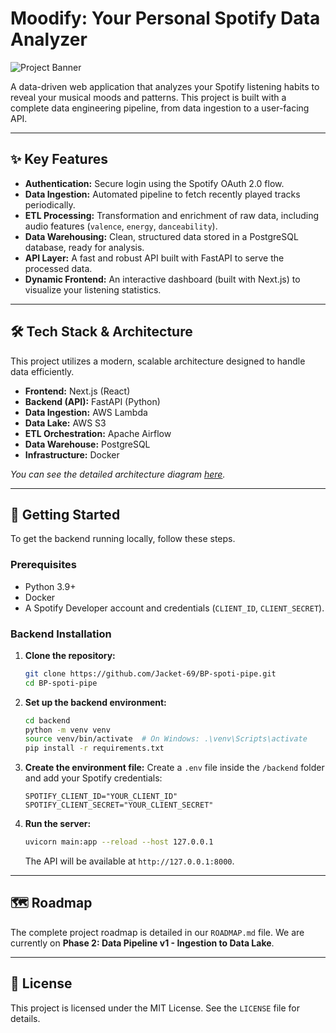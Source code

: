 # Moodify: Your Personal Spotify Data Analyzer

![Project Banner](https://placehold.co/1200x300/1DB954/FFFFFF?text=Moodify&font=raleway)

A data-driven web application that analyzes your Spotify listening habits to reveal your musical moods and patterns. This project is built with a complete data engineering pipeline, from data ingestion to a user-facing API.

---

## ✨ Key Features

-   **Authentication:** Secure login using the Spotify OAuth 2.0 flow.
-   **Data Ingestion:** Automated pipeline to fetch recently played tracks periodically.
-   **ETL Processing:** Transformation and enrichment of raw data, including audio features (`valence`, `energy`, `danceability`).
-   **Data Warehousing:** Clean, structured data stored in a PostgreSQL database, ready for analysis.
-   **API Layer:** A fast and robust API built with FastAPI to serve the processed data.
-   **Dynamic Frontend:** An interactive dashboard (built with Next.js) to visualize your listening statistics.

---

## 🛠️ Tech Stack & Architecture

This project utilizes a modern, scalable architecture designed to handle data efficiently.

-   **Frontend:** Next.js (React)
-   **Backend (API):** FastAPI (Python)
-   **Data Ingestion:** AWS Lambda
-   **Data Lake:** AWS S3
-   **ETL Orchestration:** Apache Airflow
-   **Data Warehouse:** PostgreSQL
-   **Infrastructure:** Docker

*You can see the detailed architecture diagram [here](./architecture-diagram.png).*

---

## 🚀 Getting Started

To get the backend running locally, follow these steps.

### Prerequisites

-   Python 3.9+
-   Docker
-   A Spotify Developer account and credentials (`CLIENT_ID`, `CLIENT_SECRET`).

### Backend Installation

1.  **Clone the repository:**
    ```bash
    git clone https://github.com/Jacket-69/BP-spoti-pipe.git
    cd BP-spoti-pipe
    ```

2.  **Set up the backend environment:**
    ```bash
    cd backend
    python -m venv venv
    source venv/bin/activate  # On Windows: .\venv\Scripts\activate
    pip install -r requirements.txt
    ```

3.  **Create the environment file:**
    Create a `.env` file inside the `/backend` folder and add your Spotify credentials:
    ```env
    SPOTIFY_CLIENT_ID="YOUR_CLIENT_ID"
    SPOTIFY_CLIENT_SECRET="YOUR_CLIENT_SECRET"
    ```

4.  **Run the server:**
    ```bash
    uvicorn main:app --reload --host 127.0.0.1
    ```
    The API will be available at `http://127.0.0.1:8000`.

---


## 🗺️ Roadmap

The complete project roadmap is detailed in our `ROADMAP.md` file. We are currently on **Phase 2: Data Pipeline v1 - Ingestion to Data Lake**.

---

## 📄 License

This project is licensed under the MIT License. See the `LICENSE` file for details.


